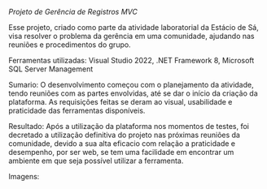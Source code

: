 *Projeto de Gerência de Registros MVC*

Esse projeto, criado como parte da atividade laboratorial da Estácio de Sá, visa resolver o problema da gerência em uma comunidade, ajudando nas reuniões e procedimentos do grupo.

Ferramentas utilizadas: Visual Studio 2022, .NET Framework 8, Microsoft SQL Server Management

Sumario:
O desenvolvimento começou com o planejamento da atividade, tendo reuniões com as partes envolvidas, até se dar o início da criação da plataforma. As requisições feitas se deram ao visual, usabilidade e praticidade das ferramentas disponíveis.

Resultado:
Após a utilização da plataforma nos momentos de testes, foi decretado a utilização definitiva do projeto nas próximas reuniões da comunidade, devido a sua alta eficacio com relação a praticidade e desempenho, por ser web, se tem uma facilidade em encontrar um ambiente
em que seja possível utilizar a ferramenta.

Imagens:
